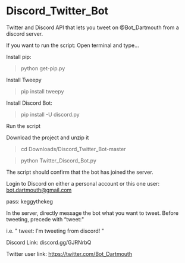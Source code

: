 # Discord_Twitter_Bot

Twitter and Discord API that lets you tweet on @Bot_Dartmouth from a discord server. 

If you want to run the script:
Open terminal and type…

Install pip:
> python get-pip.py

Install Tweepy
>pip install tweepy

Install Discord Bot:
> pip install -U discord.py

Run the script

Download the project and unzip it 

> cd Downloads/Discord_Twitter_Bot-master

> python Twitter_Discord_Bot.py

The script should confirm that the bot has joined the server.


Login to Discord on either a personal account or this one
user: bot.dartmouth@gmail.com

pass: keggythekeg

In the server, directly message the bot what you want to tweet.
Before tweeting, precede with “tweet:"

i.e.     "     tweet: I'm tweeting from discord!     "

Discord Link: discord.gg/GJRNrbQ

Twitter user link: https://twitter.com/Bot_Dartmouth

